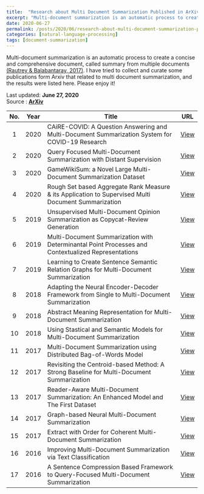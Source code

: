 ```yaml
---
title:  "Research about Multi Document Summarization Published in ArXiv"
excerpt: "Multi-document summarization is an automatic process to create a concise and comprehensive document, called summary from multiple documents.  I have tried to collect and curate some publications form Arxiv that related to multi document summarization, and the results were listed here. Please enjoy it!"
date: 2020-06-27
permalink: /posts/2020/06/research-about-multi-document-summarization-published-in-arxiv
categories: [natural-language-processing]
tags: [document-summarization]
---
```


Multi-document summarization is an automatic process to create a concise and comprehensive document, called summary from multiple documents [(Rautrey & Balabantaray, 2017)](https://doi.org/10.1016/j.aci.2017.05.003). I have tried to collect and curate some publications form Arxiv that related to multi document summarization, and the results were listed here. Please enjoy it! 

Last updated: **June 27, 2020** <br />
Source      : [**ArXiv**](https://arxiv.org/)

|No.| Year  |  Title | URL      |
|:-:| :---: | ------ | :------: |
|1|2020|CAiRE-COVID: A Question Answering and Multi-Document Summarization System for COVID-19 Research| [View](https://arxiv.org/abs/2005.03975) |
|2|2020|Query Focused Multi-Document Summarization with Distant Supervision| [View](https://arxiv.org/abs/2004.03027) |
|3|2020|GameWikiSum: a Novel Large Multi-Document Summarization Dataset| [View](https://arxiv.org/abs/2002.06851) |
|4|2020|Rough Set based Aggregate Rank Measure & its Application to Supervised Multi Document Summarization| [View](https://arxiv.org/abs/2002.03259) |
|5|2019|Unsupervised Multi-Document Opinion Summarization as Copycat-Review Generation| [View](https://arxiv.org/abs/1911.02247) |
|6|2019|Multi-Document Summarization with Determinantal Point Processes and Contextualized Representations| [View](https://arxiv.org/abs/1910.11411) |
|7|2019|Learning to Create Sentence Semantic Relation Graphs for Multi-Document Summarization| [View](https://arxiv.org/abs/1909.12231) |
|8|2018|Adapting the Neural Encoder-Decoder Framework from Single to Multi-Document Summarization| [View](https://arxiv.org/abs/1808.06218) |
|9|2018|Abstract Meaning Representation for Multi-Document Summarization| [View](https://arxiv.org/abs/1806.05655) |
|10|2018|Using Stastical and Semantic Models for Multi-Document Summarization| [View](https://arxiv.org/abs/1805.04579) |
|11|2017|Multi-Document Summarization using Distributed Bag-of-Words Model| [View](https://arxiv.org/abs/1710.02745) |
|12|2017|Revisiting the Centroid-based Method: A Strong Baseline for Multi-Document Summarization| [View](https://arxiv.org/abs/1708.07690) |
|13|2017|Reader-Aware Multi-Document Summarization: An Enhanced Model and The First Dataset| [View](https://arxiv.org/abs/1708.01065) |
|14|2017|Graph-based Neural Multi-Document Summarization| [View](https://arxiv.org/abs/1706.06681) |
|15|2017|Extract with Order for Coherent Multi-Document Summarization| [View](https://arxiv.org/abs/1706.06542) |
|16|2016|Improving Multi-Document Summarization via Text Classification| [View](https://arxiv.org/abs/1611.09238) |
|17|2016|A Sentence Compression Based Framework to Query-Focused Multi-Document Summarization| [View](https://arxiv.org/abs/1606.07548) |
